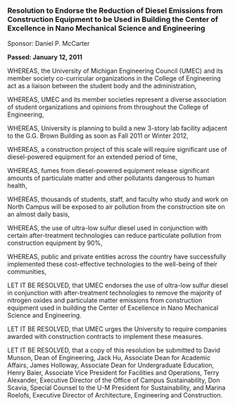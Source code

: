 ### Resolution to Endorse the Reduction of Diesel Emissions from Construction Equipment to be Used in Building the Center of Excellence in Nano Mechanical Science and Engineering

Sponsor: Daniel P. McCarter

**Passed: January 12, 2011**

WHEREAS, the University of Michigan Engineering Council (UMEC) and its member society co-curricular organizations in the College of Engineering act as a liaison between the student body and the administration,

WHEREAS, UMEC and its member societies represent a diverse association of student organizations and opinions from throughout the College of Engineering,

WHEREAS, University is planning to build a new 3-story lab facility adjacent to the G.G. Brown Building as soon as Fall 2011 or Winter 2012,

WHEREAS, a construction project of this scale will require significant use of diesel-powered equipment for an extended period of time,

WHEREAS, fumes from diesel-powered equipment release significant amounts of particulate matter and other pollutants dangerous to human health,

WHEREAS, thousands of students, staff, and faculty who study and work on North Campus will be exposed to air pollution from the construction site on an almost daily basis,

WHEREAS, the use of ultra-low sulfur diesel used in conjunction with certain after-treatment technologies can reduce particulate pollution from construction equipment by 90%,

WHEREAS, public and private entities across the country have successfully implemented these cost-effective technologies to the well-being of their communities,

LET IT BE RESOLVED, that UMEC endorses the use of ultra-low sulfur diesel in conjunction with after-treatment technologies to remove the majority of nitrogen oxides and particulate matter emissions from construction equipment used in building the Center of Excellence in Nano Mechanical Science and Engineering.

LET IT BE RESOLVED, that UMEC urges the University to require companies awarded with construction contracts to implement these measures.

LET IT BE RESOLVED, that a copy of this resolution be submitted to David Munson, Dean of Engineering, Jack Hu, Associate Dean for Academic Affairs, James Holloway, Associate Dean for Undergraduate Education, Henry Baier, Associate Vice President for Facilities and Operations, Terry Alexander, Executive Director of  the Office of Campus Sustainability, Don Scavia, Special Counsel to the U-M President for Sustainability, and Marina Roelofs, Executive Director of Architecture, Engineering and Construction. 
